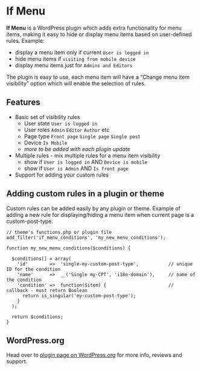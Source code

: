 If Menu
=========

**If Menu** is a WordPress plugin which adds extra functionality for menu items, making it easy to hide or display menu items based on user-defined rules. Example:

* display a menu item only if current `User is logged in`
* hide menu items if `visiting from mobile device`
* display menu items just for `Admins and Editors`

The plugin is easy to use, each menu item will have a “Change menu item visibility” option which will enable the selection of rules.



## Features

* Basic set of visibility rules
  * User state `User is logged in`
  * User roles `Admin` `Editor` `Author` etc
  * Page type `Front page` `Single page` `Single post`
  * Device `Is Mobile`
  * *more to be added with each plugin update*
* Multiple rules - mix multiple rules for a menu item visibility
  * show if `User is logged in` AND `Device is mobile`
  * show if `User is Admin` AND `Is front page`
* Support for adding your custom rules



## Adding custom rules in a plugin or theme

Custom rules can be added easily by any plugin or theme.
Example of adding a new rule for displaying/hiding a menu item when current page is a custom-post-type.

```
// theme's functions.php or plugin file
add_filter('if_menu_conditions', 'my_new_menu_conditions');

function my_new_menu_conditions($conditions) {

  $conditions[] = array(
    'id'        =>  'single-my-custom-post-type',          	// unique ID for the condition
    'name'      =>  __('Single my-CPT', 'i18n-domain'),		// name of the condition
    'condition' =>  function($item) {                      	// callback - must return Boolean
      return is_singular('my-custom-post-type');
    }
  );

  return $conditions;
}
```



## WordPress.org

Head over to [plugin page on WordPress.org](https://wordpress.org/plugins/if-menu/) for more info, reviews and support.
